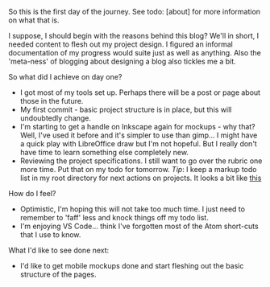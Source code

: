 So this is the first day of the journey. See todo: [about] for more information on what that is.

I suppose, I should begin with the reasons behind this blog? We'll in short, I needed content to flesh out my project design. I figured an informal documentation of my progress would suite just as well as anything. Also the 'meta-ness' of blogging about designing a blog also tickles me a bit.

So what did I achieve on day one?
* I got most of my tools set up. Perhaps there will be a post or page about those in the future.
* My first commit - basic project structure is in place, but this will undoubtedly change.
* I'm starting to get a handle on Inkscape again for mockups - why that? Well, I've used it before and it's simpler to use than gimp... I might have a quick play with LibreOffice draw but I'm not hopeful. But I really don't have time to learn something else completely new.
* Reviewing the project specifications. I still want to go over the rubric one more time. Put that on my todo for tomorrow. *Tip*: I keep a markup todo list in my root directory for next actions on projects. It looks a bit like [this](../assets/todos_day1.png)

How do I feel?
* Optimistic, I'm hoping this will not take too much time. I just need to remember to 'faff' less and knock things off my todo list.
* I'm enjoying VS Code... think I've forgotten most of the Atom short-cuts that I use to know.

What I'd like to see done next:
* I'd like to get mobile mockups done and start fleshing out the basic structure of the pages.